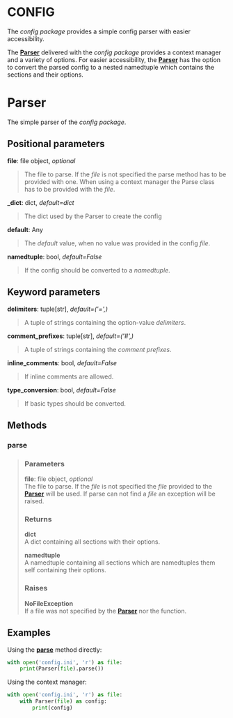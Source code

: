 # CONFIG
The *config package* provides a simple config parser with easier
 accessibility.

The [**Parser**](#Parser) delivered with the *config package* provides a
context manager and a variety of options. For easier accessibility, the
[**Parser**](#Parser) has the option to convert the parsed config to a
nested namedtuple which contains the sections and their options.

# Parser
The simple parser of the *config package*.

## Positional parameters
**file**: file object, *optional*  
> The file to parse. If the *file* is not specified the parse method
> has to be provided with one. When using a context manager the Parse
> class has to be provided with the *file*.

**_dict**: dict, *default=dict*  
> The dict used by the Parser to create the config  

**default**: Any  
> The *default* value, when no value was provided in the config *file*.

**namedtuple**: bool, *default=False*  
> If the config should be converted to a *namedtuple*.

## Keyword parameters
**delimiters**: tuple[str], *default=('=',)*  
> A tuple of strings containing the option-value *delimiters*.

**comment_prefixes**: tuple[str], *default=('#',)*  
> A tuple of strings containing the *comment prefixes*.

**inline_comments**: bool, *default=False*  
> If inline comments are allowed.

**type_conversion**: bool, *default=False*  
> If basic types should be converted.

## Methods
### parse
> ### Parameters
> **file**: file object, *optional*  
> The file to parse. If the *file* is not specified the *file*
> provided to the [**Parser**](#Parser) will be used. If parse can not
> find a *file* an exception will be raised.
>
> ### Returns
> **dict**  
> A dict containing all sections with their options.
>
> **namedtuple**  
> A namedtuple containing all sections which are namedtuples
> them self containing their options.
>
> ### Raises
> **NoFileException**  
> If a file was not specified by the [**Parser**](#Parser) nor the
> function.

## Examples
Using the [**parse**](#parse) method directly:
```python
with open('config.ini', 'r') as file:
    print(Parser(file).parse())
```
Using the context manager:
```python
with open('config.ini', 'r') as file:
    with Parser(file) as config:
        print(config)
```